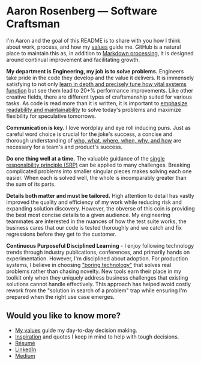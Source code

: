 # Aaron Rosenberg — Software Craftsman

I'm Aaron and the goal of this README is to share with you how I think about work, process, and how my [values](values.md) guide me. GitHub is a natural place to maintain this as, in addition to [Markdown processing](https://guides.github.com/features/mastering-markdown/), it is designed around continual improvement and facilitating growth.

**My department is Engineering, my job is to solve problems.** Engineers take pride in the code they develop and the value it delivers. It is immensely satisfying to not only [learn in depth and precisely tune how vital systems function](https://medium.com/gusto-engineering/secure-and-customize-rails-logs-with-ease-ae5fe7f795a3) but see them lead to 20+% performance improvements. Like other creative fields, there are different types of craftsmanship suited for various tasks. As code is read more than it is written, it is important to [emphasize readability and maintainability](https://medium.com/gusto-engineering/false-fences-make-bad-neighbors-26b007ced507) to solve today's problems and maximize flexibility for speculative tomorrows.

**Communication is key.** I love wordplay and eye roll inducing puns. Just as careful word choice is crucial for the joke's success, a concise and thorough understanding of [who, what, where, when, why, and how](https://en.wikipedia.org/wiki/Five_Ws) are necessary for a team's and product's success.

**Do one thing well at a time.** The valuable guidance of the [single responsibility principle (SRP)](https://en.wikipedia.org/wiki/Single_responsibility_principle) can be applied to many challenges. Breaking complicated problems into smaller singular pieces makes solving each one easier. When each is solved well, the whole is incomparably greater than the sum of its parts.

**Details both matter and must be tailored.** High attention to detail has vastly improved the quality and efficiency of my work while reducing risk and expanding solution discovery. However, the obverse of this coin is providing the best most concise details to a given audience. My engineering teammates are interested in the nuances of how the test suite works, the business cares that our code is tested thoroughly and we catch and fix regressions before they get to the customer.

**Continuous Purposeful Disciplined Learning** - I enjoy following technology trends through industry publications, conferences, and primarily hands on experimentation. However, I'm disciplined about adoption. For production systems, I believe in choosing ["boring technology"](https://boringtechnology.club/) that solves real problems rather than chasing novelty. New tools earn their place in my toolkit only when they uniquely address business challenges that existing solutions cannot handle effectively. This approach has helped avoid costly rework from the "solution in search of a problem" trap while ensuring I'm prepared when the right use case emerges.

## Would you like to know more?
* [My values](values.md) guide my day-to-day decision making.
* [Inspiration](inspiration.md) and quotes I keep in mind to help with tough decisions.
* [Résumé](https://docs.google.com/document/d/16HJUokYa9xYF6is7VkUr1nF4UJW0jFmuX-jkScv5l3s)
* [LinkedIn](https://www.linkedin.com/in/agrberg)
* [Medium](https://medium.com/@agrberg)
